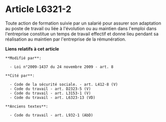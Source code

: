 # Article L6321-2

Toute action de formation suivie par un salarié pour assurer son adaptation au poste de travail ou liée à l'évolution ou au
maintien dans l'emploi dans l'entreprise constitue un temps de travail effectif et donne lieu pendant sa réalisation au
maintien par l'entreprise de la rémunération.

**Liens relatifs à cet article**

	**Modifié par**:

	  - Loi n°2009-1437 du 24 novembre 2009 - art. 8

	**Cité par**:

	  - Code de la sécurité sociale. - art. L412-8 (V)
	  - Code du travail - art. D2323-5 (V)
	  - Code du travail - art. L3153-1 (V)
	  - Code du travail - art. L6323-13 (VD)

	**Anciens textes**:

	  - Code du travail - art. L932-1 (AbD)
